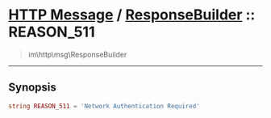 # [HTTP Message](http.md) / [ResponseBuilder](http-ResponseBuilder.md) :: REASON_511
 > im\http\msg\ResponseBuilder
____

## Synopsis
```php
string REASON_511 = 'Network Authentication Required'
```
